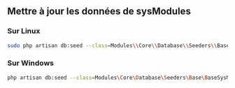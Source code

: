 
## Mettre à jour les données de sysModules 


### Sur Linux

````bash
sudo php artisan db:seed --class=Modules\\Core\\Database\\Seeders\\Base\\BaseSysModuleSeeder
````

### Sur Windows 

````bash
php artisan db:seed --class=Modules\Core\Database\Seeders\Base\BaseSysModuleSeeder
````